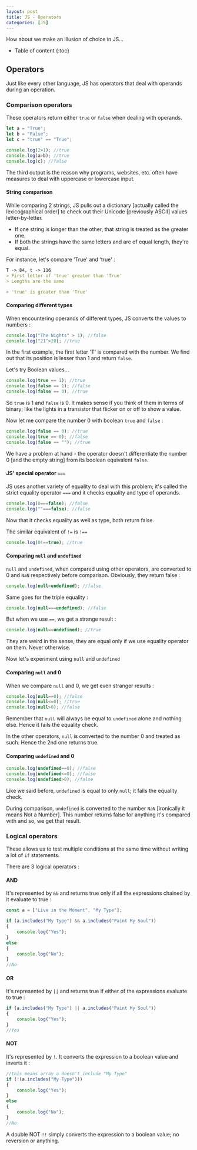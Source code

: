 ```yaml
---
layout: post
title: JS - Operators
categories: [JS]
---
```


How about we make an illusion of choice in JS...

* Table of content
{:toc}

## Operators

Just like every other language, JS has operators that deal with operands during an operation.

### Comparison operators

These operators return either `true` or `false` when dealing with operands.

```js
let a = "True";
let b = "False";
let c = "true" == "True";

console.log(2>1); //true
console.log(a>b); //true
console.log(c); //false
```

The third output is the reason why programs, websites, etc. often have measures to deal with uppercase or lowercase input.

#### String comparison

While comparing 2 strings, JS pulls out a dictionary [actually called the lexicographical order] to check out their Unicode [previously ASCII] values letter-by-letter.

* If one string is longer than the other, that string is treated as the greater one.
* If both the strings have the same letters and are of equal length, they're equal.

For instance, let's compare 'True' and 'true' :

```md
T -> 84, t -> 116
> First letter of 'true' greater than 'True'
> Lengths are the same

> 'true' is greater than 'True'
```

#### Comparing different types

When encountering operands of different types, JS converts the values to numbers :

```js
console.log("The Nights" > 1); //false
console.log("21">20); //true
```

In the first example, the first letter 'T' is compared with the number. We find out that its position is lesser than 1 and return `false`.

Let's try Boolean values...

```js
console.log(true == 1); //true
console.log(false == 1); //false
console.log(false == 0); //true
```

So `true` is 1 and `false` is 0. It makes sense if you think of them in terms of binary; like the lights in a transistor that flicker on or off to show a value.

Now let me compare the number 0 with boolean `true` and `false` :

```js
console.log(false == 0); //true
console.log(true == 0); //false
console.log(false == ""); //true
```

We have a problem at hand - the operator doesn't differentiate the number 0 [and the empty string] from its boolean equivalent `false`.

#### JS' special operator `===`

JS uses another variety of equality to deal with this problem; it's called the strict equality operator `===` and it checks equality and type of operands.

```js
console.log(0===false); //false
console.log(""===false); //false
```

Now that it checks equality as well as type, both return false.

The similar equivalent of `!=` is `!==`

```js
console.log(0!==true); //true
```

#### Comparing `null` and `undefined`

`null` and `undefined`, when compared using other operators, are converted to 0 and `NaN` respectively before comparison. Obviously, they return false :

```js
console.log(null>undefined); //false
```

Same goes for the triple equality :

```js
console.log(null===undefined); //false
```

But when we use `==`, we get a strange result :

```js
console.log(null==undefined); //true
```

They are weird in the sense, they are equal only if we use equality operator on them. Never otherwise.

Now let's experiment using `null` and `undefined`

#### Comparing `null` and 0

When we compare `null` and 0, we get even stranger results :

```js
console.log(null==0); //false
console.log(null<=0); //true
console.log(null>0); //false
```

Remember that `null` will always be equal to `undefined` alone and nothing else. Hence it fails the equality check.

In the other operators, `null` is converted to the number 0 and treated as such. Hence the 2nd one returns true.

#### Comparing `undefined` and 0

```js
console.log(undefined==0); //false
console.log(undefined<=0); //false
console.log(undefined>0); //false
```

Like we said before, `undefined` is equal to only `null`; it fails the equality check.

During comparison, `undefined` is converted to the number `NaN` [ironically it means Not a Number]. This number returns false for anything it's compared with and so, we get that result.

### Logical operators

These allows us to test multiple conditions at the same time without writing a lot of `if` statements.

There are 3 logical operators :

#### AND

It's represented by `&&` and returns true only if all the expressions chained by it evaluate to true :

```js
const a = ["Live in the Moment", "My Type"];

if (a.includes("My Type") && a.includes("Paint My Soul"))
{
    console.log("Yes");
}
else
{
    console.log("No");
}
//No
```

#### OR

It's represented by `||` and returns true if either of the expressions evaluate to true :

```js
if (a.includes("My Type") || a.includes("Paint My Soul"))
{
    console.log("Yes");
}
//Yes
```

#### NOT

It's represented by `!`. It converts the expression to a boolean value and inverts it :

```js
//this means array a doesn't include "My Type"
if (!(a.includes("My Type")))
{
    console.log("Yes");
}
else
{
    console.log("No");
}
//No
```

A double NOT `!!` simply converts the expression to a boolean value; no reversion or anything.
